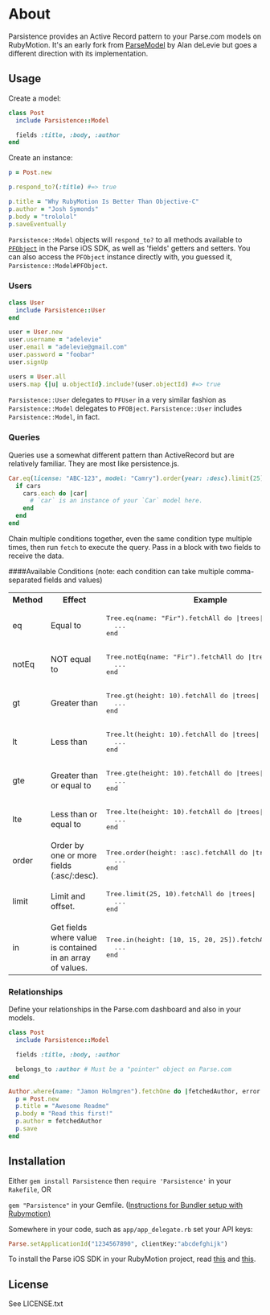 # About

Parsistence provides an Active Record pattern to your Parse.com models on RubyMotion. 
It's an early fork from [ParseModel](https://github.com/adelevie/ParseModel) by
Alan deLevie but goes a different direction with its implementation.

## Usage

Create a model:

```ruby
class Post
  include Parsistence::Model

  fields :title, :body, :author
end
```

Create an instance:

```ruby
p = Post.new

p.respond_to?(:title) #=> true

p.title = "Why RubyMotion Is Better Than Objective-C"
p.author = "Josh Symonds"
p.body = "trololol"
p.saveEventually
```

`Parsistence::Model` objects will `respond_to?` to all methods available to [`PFObject`](https://parse.com/docs/ios/api/Classes/PFObject.html) in the Parse iOS SDK, as well as 'fields' getters and setters. You can also access the `PFObject` instance directly with, you guessed it, `Parsistence::Model#PFObject`.

### Users

```ruby
class User
  include Parsistence::User
end

user = User.new
user.username = "adelevie"
user.email = "adelevie@gmail.com"
user.password = "foobar"
user.signUp

users = User.all
users.map {|u| u.objectId}.include?(user.objectId) #=> true
```

`Parsistence::User` delegates to `PFUser` in a very similar fashion as `Parsistence::Model` delegates to `PFOBject`. `Parsistence::User` includes `Parsistence::Model`, in fact.

### Queries

Queries use a somewhat different pattern than ActiveRecord but are relatively familiar. They are most like persistence.js.

```ruby
Car.eq(license: "ABC-123", model: "Camry").order(year: :desc).limit(25).fetchAll do |cars, error|
  if cars
    cars.each do |car|
      # `car` is an instance of your `Car` model here.
    end
  end
end
```

Chain multiple conditions together, even the same condition type multiple times, then run `fetch` to execute the query. Pass in a block with two fields to receive the data.

####Available Conditions
(note: each condition can take multiple comma-separated fields and values)

<table>
  <tr>
    <th>Method</th>
    <th>Effect</th>
    <th>Example</th>
  </tr>

  <tr>
    <td>eq</td>
    <td>Equal to</td>
    <td>
      <pre>
Tree.eq(name: "Fir").fetchAll do |trees|
  ...
end</pre>
    </td>
  </tr>

  <tr>
    <td>notEq</td>
    <td>NOT equal to</td>
    <td>
      <pre>
Tree.notEq(name: "Fir").fetchAll do |trees|
  ...
end</pre>
    </td>
  </tr>

  <tr>
    <td>gt</td>
    <td>Greater than</td>
    <td>
      <pre>
Tree.gt(height: 10).fetchAll do |trees|
  ...
end</pre>
    </td>
  </tr>

  <tr>
    <td>lt</td>
    <td>Less than</td>
    <td>
      <pre>
Tree.lt(height: 10).fetchAll do |trees|
  ...
end</pre>
    </td>
  </tr>

  <tr>
    <td>gte</td>
    <td>Greater than or equal to</td>
    <td>
      <pre>
Tree.gte(height: 10).fetchAll do |trees|
  ...
end</pre>
    </td>
  </tr>

  <tr>
    <td>lte</td>
    <td>Less than or equal to</td>
    <td>
      <pre>
Tree.lte(height: 10).fetchAll do |trees|
  ...
end</pre>
    </td>
  </tr>

  <tr>
    <td>order</td>
    <td>Order by one or more fields (:asc/:desc).</td>
    <td>
      <pre>
Tree.order(height: :asc).fetchAll do |trees|
  ...
end</pre>
    </td>
  </tr>

  <tr>
    <td>limit</td>
    <td>Limit and offset.</td>
    <td>
      <pre>
Tree.limit(25, 10).fetchAll do |trees|
  ...
end</pre>
    </td>
  </tr>

  <tr>
    <td>in</td>
    <td>Get fields where value is contained in an array of values.</td>
    <td>
      <pre>
Tree.in(height: [10, 15, 20, 25]).fetchAll do |trees|
  ...
end</pre>
    </td>
  </tr>
</table>

### Relationships

Define your relationships in the Parse.com dashboard and also in your models.

```ruby
class Post
  include Parsistence::Model

  fields :title, :body, :author

  belongs_to :author # Must be a "pointer" object on Parse.com
end

Author.where(name: "Jamon Holmgren").fetchOne do |fetchedAuthor, error|
  p = Post.new
  p.title = "Awesome Readme"
  p.body = "Read this first!"
  p.author = fetchedAuthor
  p.save
end
```


## Installation

Either `gem install Parsistence` then `require 'Parsistence'` in your `Rakefile`, OR

`gem "Parsistence"` in your Gemfile. ([Instructions for Bundler setup with Rubymotion)](http://thunderboltlabs.com/posts/using-bundler-with-rubymotion)

Somewhere in your code, such as `app/app_delegate.rb` set your API keys:

```ruby
Parse.setApplicationId("1234567890", clientKey:"abcdefghijk")
```

To install the Parse iOS SDK in your RubyMotion project, read [this](http://www.rubymotion.com/developer-center/guides/project-management/#_using_3rd_party_libraries) and  [this](http://stackoverflow.com/a/10453895/94154).

## License

See LICENSE.txt